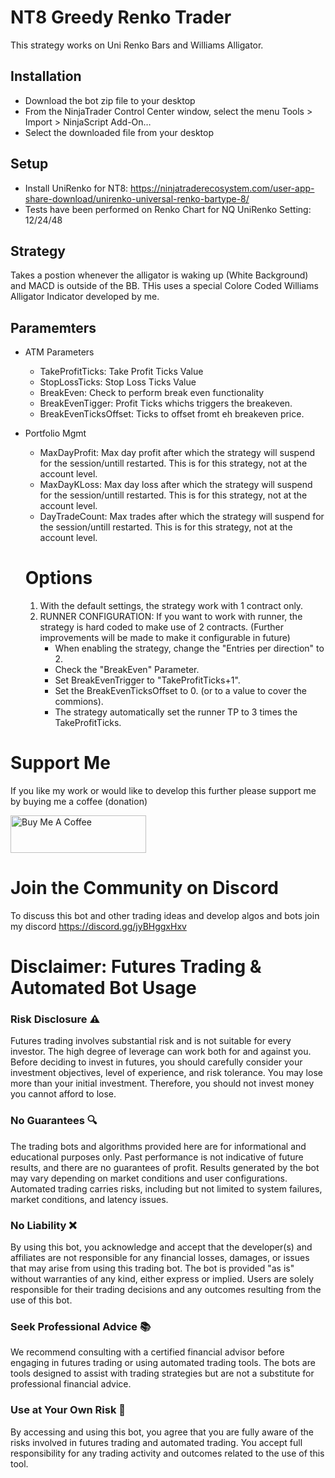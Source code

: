# NT8 Greedy Renko Trader
This strategy works on Uni Renko Bars and Williams Alligator.

## Installation
- Download the bot zip file to your desktop
- From the NinjaTrader Control Center window, select the menu Tools > Import > NinjaScript Add-On…
- Select the downloaded file from your desktop

## Setup
- Install UniRenko for NT8: https://ninjatraderecosystem.com/user-app-share-download/unirenko-universal-renko-bartype-8/
- Tests have been performed on Renko Chart for NQ UniRenko Setting: 12/24/48

## Strategy
Takes a postion whenever the alligator is waking up (White Background) and MACD is outside of the BB.
THis uses a special Colore Coded Williams Alligator Indicator developed by me.

## Paramemters

- ATM Parameters
  - TakeProfitTicks: Take Profit Ticks Value
  - StopLossTicks: Stop Loss Ticks Value
  - BreakEven: Check to perform break even functionality
  - BreakEvenTigger: Profit Ticks whichs triggers the breakeven.
  - BreakEvenTicksOffset: Ticks to offset fromt eh breakeven price.
- Portfolio Mgmt
  - MaxDayProfit: Max day profit after which the strategy will suspend for the session/untill restarted. This is for this strategy, not at the account level.
  - MaxDayKLoss: Max day loss after which the strategy will suspend for the session/untill restarted. This is for this strategy, not at the account level.
  - DayTradeCount:  Max trades after which the strategy will suspend for the session/untill restarted. This is for this strategy, not at the account level. 

  # Options

  1. With the default settings, the strategy work with 1 contract only.
  2. RUNNER CONFIGURATION: If you want to work with runner, the strategy is hard coded to make use of 2 contracts. (Further improvements will be made to make it configurable in future)
     - When enabling the strategy, change the "Entries per direction" to 2.
     - Check the "BreakEven" Parameter.
     - Set BreakEvenTrigger to "TakeProfitTicks+1".
     - Set the BreakEvenTicksOffset to 0. (or to a value to cover the commions).
     - The strategy automatically set the runner TP to 3 times the TakeProfitTicks.

# Support Me
If you like my work or would like to develop this further please support me by buying me a coffee (donation)

<a href="https://www.buymeacoffee.com/fossilblade" target="_blank"><img src="https://cdn.buymeacoffee.com/buttons/v2/default-yellow.png" alt="Buy Me A Coffee" style="height: 60px !important;width: 217px !important;" ></a>

# Join the Community on Discord
To discuss this bot and other trading ideas and develop algos and bots join my discord
https://discord.gg/jyBHggxHxv

# **Disclaimer: Futures Trading & Automated Bot Usage**

### **Risk Disclosure** ⚠️  
Futures trading involves substantial risk and is not suitable for every investor. The high degree of leverage can work both for and against you. Before deciding to invest in futures, you should carefully consider your investment objectives, level of experience, and risk tolerance. You may lose more than your initial investment. Therefore, you should not invest money you cannot afford to lose.

### **No Guarantees** 🔍  
The trading bots and algorithms provided here are for informational and educational purposes only. Past performance is not indicative of future results, and there are no guarantees of profit. Results generated by the bot may vary depending on market conditions and user configurations. Automated trading carries risks, including but not limited to system failures, market conditions, and latency issues.

### **No Liability** ❌  
By using this bot, you acknowledge and accept that the developer(s) and affiliates are not responsible for any financial losses, damages, or issues that may arise from using this trading bot. The bot is provided "as is" without warranties of any kind, either express or implied. Users are solely responsible for their trading decisions and any outcomes resulting from the use of this bot.

### **Seek Professional Advice** 📚  
We recommend consulting with a certified financial advisor before engaging in futures trading or using automated trading tools. The bots are tools designed to assist with trading strategies but are not a substitute for professional financial advice.

### **Use at Your Own Risk** 🚨  
By accessing and using this bot, you agree that you are fully aware of the risks involved in futures trading and automated trading. You accept full responsibility for any trading activity and outcomes related to the use of this tool.

